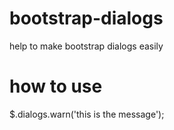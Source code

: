 # bootstrap-dialogs
help to make bootstrap dialogs easily
# how to use
$.dialogs.warn('this is the message');
